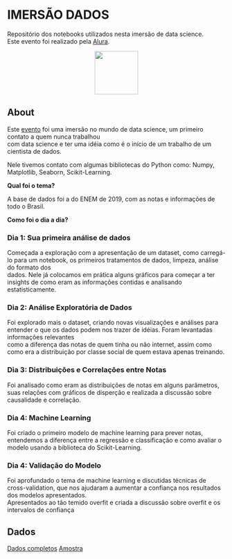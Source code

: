 # IMERSÃO DADOS


Repositório dos notebooks utilizados nesta imersão de data science.<br>
Este evento foi realizado pela [Alura](https://www.alura.com.br).

<p align="center">
  <img src="https://www.alura.com.br/assets/img/imersoes/imersao-dados/logo-mersao.1602858054.svg" width="100" title="">
</p>


## About

Este [evento](https://www.alura.com.br/imersao-dados) foi uma imersão no mundo de data science, um primeiro contato a quem nunca trabalhou<br>
com data science e ter uma idéia como é o início de um trabalho de um cientista de dados.

Nele tivemos contato com algumas bibliotecas do Python como: Numpy, Matplotlib, Seaborn, Scikit-Learning.<br>

<b>Qual foi o tema?</b>

A base de dados foi a do ENEM de 2019, com as notas e informações de todo o Brasil.



<b>Como foi o dia a dia?</b>

### Dia 1: Sua primeira análise de dados

Começada a exploração com a apresentação de um dataset, como carregá-lo para um notebook, os primeiros tratamentos de dados, limpeza, análise do formato dos <br>
dados. Nele já colocamos em prática alguns gráficos para começar a ter insights de como eram as informações contidas e analisando estatisticamente.

### Dia 2: Análise Exploratória de Dados

Foi explorado mais o dataset, criando novas visualizações e análises para entender o que os dados podem nos trazer de idéias. Foram levantadas informações relevantes<br>
como a diferença das notas de quem tinha ou não internet, assim como como era a distribuição por classe social de quem estava apenas treinando.


### Dia 3: Distribuições e Correlações entre Notas

Foi analisado como eram as distribuições de notas em alguns parâmetros, suas relações com gráficos de disperção e realizada a discussão sobre causalidade e correlação.

### Dia 4: Machine Learning 

Foi criado o primeiro modelo de machine learning para prever notas, entendemos a diferença entre a regressão e classificação  e como avaliar o modelo usando a biblioteca<r>
do Scikit-Learning.

### Dia 4: Validação do Modelo

Foi aprofundado o tema de machine learning e discutidas técnicas de cross-validation, que nos ajudaram a aumentar a confiança nos resultados dos modelos apresentados.<br>
Apresentados ao tão temido overfit e criada a discussão sobre overfit e os intervalos de confiança


## Dados

[Dados completos](http://inep.gov.br/microdados)
[Amostra](https://github.com/alura-cursos/imersao-dados-2-2020/blob/master/MICRODADOS_ENEM_2019_SAMPLE_43278.csv?raw=true)
